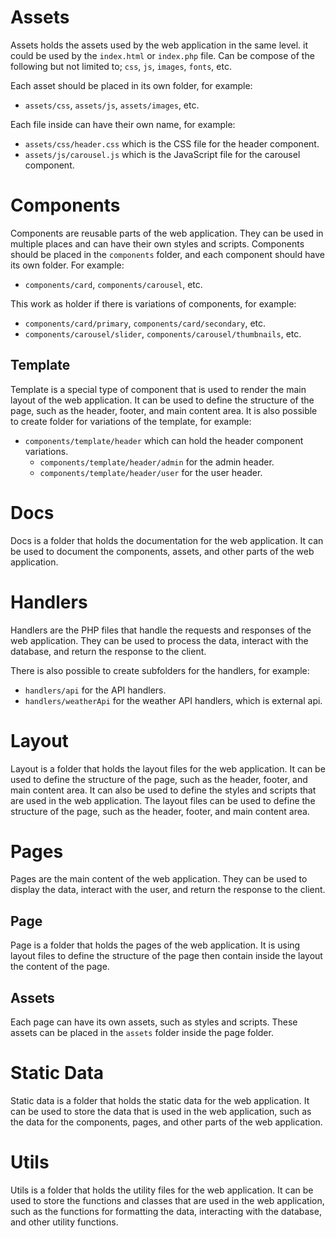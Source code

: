 # Assets
Assets holds the assets used by the web application in the same level. it could be used by the `index.html` or `index.php` file.
Can be compose of the following but not limited to; `css`, `js`, `images`, `fonts`, etc.

Each asset should be placed in its own folder, for example:
- `assets/css`, `assets/js`, `assets/images`, etc.

Each file inside can have their own name, for example:
- `assets/css/header.css` which is the CSS file for the header component.
- `assets/js/carousel.js` which is the JavaScript file for the carousel component.

# Components
Components are reusable parts of the web application. They can be used in multiple places and can have their own styles and scripts.
Components should be placed in the `components` folder, and each component should have its own folder. For example:
- `components/card`, `components/carousel`, etc.

This work as holder if there is variations of components, for example:
- `components/card/primary`, `components/card/secondary`, etc.
- `components/carousel/slider`, `components/carousel/thumbnails`, etc.

## Template
Template is a special type of component that is used to render the main layout of the web application. It can be used to define the structure of the page, such as the header, footer, and main content area.
It is also possible to create folder for variations of the template, for example:
- `components/template/header` which can hold the header component variations.
    - `components/template/header/admin` for the admin header.
    - `components/template/header/user` for the user header.

# Docs
Docs is a folder that holds the documentation for the web application. It can be used to document the components, assets, and other parts of the web application.

# Handlers
Handlers are the PHP files that handle the requests and responses of the web application. They can be used to process the data, interact with the database, and return the response to the client.

There is also possible to create subfolders for the handlers, for example:
- `handlers/api` for the API handlers.
- `handlers/weatherApi` for the weather API handlers, which is external api.

# Layout
Layout is a folder that holds the layout files for the web application. It can be used to define the structure of the page, such as the header, footer, and main content area.
It can also be used to define the styles and scripts that are used in the web application. The layout files can be used to define the structure of the page, such as the header, footer, and main content area.

# Pages
Pages are the main content of the web application. They can be used to display the data, interact with the user, and return the response to the client.

## Page
Page is a folder that holds the pages of the web application. It is using layout files to define the structure of the page then contain inside the layout the content of the page.

## Assets
Each page can have its own assets, such as styles and scripts. These assets can be placed in the `assets` folder inside the page folder.

# Static Data
Static data is a folder that holds the static data for the web application. It can be used to store the data that is used in the web application, such as the data for the components, pages, and other parts of the web application.

# Utils
Utils is a folder that holds the utility files for the web application. It can be used to store the functions and classes that are used in the web application, such as the functions for formatting the data, interacting with the database, and other utility functions.